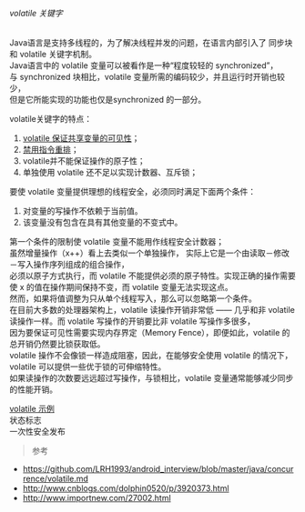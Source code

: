 ###### volatile 关键字

Java语言是支持多线程的，为了解决线程并发的问题，在语言内部引入了 同步块 和 volatile 关键字机制。  
Java语言中的 volatile 变量可以被看作是一种“程度较轻的 synchronized”，与 synchronized 块相比，volatile 变量所需的编码较少，并且运行时开销也较少，  
但是它所能实现的功能也仅是synchronized 的一部分。  

volatile关键字的特点：  
1. [volatile 保证共享变量的可见性](volatile_visibility.md)；  
2. [禁用指令重排](volatile_ordering_instructions.md)；  
3. volatile并不能保证操作的原子性；  
4. 单独使用 volatile 还不足以实现计数器、互斥锁；  

要使 volatile 变量提供理想的线程安全，必须同时满足下面两个条件：    
1. 对变量的写操作不依赖于当前值。  
2. 该变量没有包含在具有其他变量的不变式中。  

第一个条件的限制使 volatile 变量不能用作线程安全计数器；  
虽然增量操作（x++）看上去类似一个单独操作，  实际上它是一个由读取－修改－写入操作序列组成的组合操作，  
必须以原子方式执行，而 volatile 不能提供必须的原子特性。实现正确的操作需要使 x 的值在操作期间保持不变，而 volatile 变量无法实现这点。  
然而，如果将值调整为只从单个线程写入，那么可以忽略第一个条件。  
在目前大多数的处理器架构上，volatile 读操作开销非常低 —— 几乎和非 volatile 读操作一样。而 volatile 写操作的开销要比非 volatile 写操作多很多，  
因为要保证可见性需要实现内存界定（Memory Fence），即便如此，volatile 的总开销仍然要比锁获取低。  
volatile 操作不会像锁一样造成阻塞，因此，在能够安全使用 volatile 的情况下，volatile 可以提供一些优于锁的可伸缩特性。  
如果读操作的次数要远远超过写操作，与锁相比，volatile 变量通常能够减少同步的性能开销。    

[volatile 示例](volatile_sample.md)    
状态标志  
一次性安全发布   





> 参考 
- https://github.com/LRH1993/android_interview/blob/master/java/concurrence/volatile.md
- http://www.cnblogs.com/dolphin0520/p/3920373.html
- http://www.importnew.com/27002.html

  


